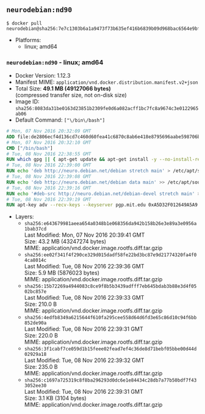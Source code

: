 ## `neurodebian:nd90`

```console
$ docker pull neurodebian@sha256:7e7c1303b6a1a9473f73b635ef416b6839b09d968bac6564e9bf6532591c39f2
```

-	Platforms:
	-	linux; amd64

### `neurodebian:nd90` - linux; amd64

-	Docker Version: 1.12.3
-	Manifest MIME: `application/vnd.docker.distribution.manifest.v2+json`
-	Total Size: **49.1 MB (49127066 bytes)**  
	(compressed transfer size, not on-disk size)
-	Image ID: `sha256:8083da31be0163d23851b2309fe0d6a082acff1bc7fc8a9674c3e0122965ab06`
-	Default Command: `["\/bin\/bash"]`

```dockerfile
# Mon, 07 Nov 2016 20:32:09 GMT
ADD file:de2806ecf4d136cd7c460d60fea41c6870c8ab6e418e8795696aabe598706b1f in / 
# Mon, 07 Nov 2016 20:32:10 GMT
CMD ["/bin/bash"]
# Tue, 08 Nov 2016 22:38:55 GMT
RUN which gpg || { apt-get update && apt-get install -y --no-install-recommends gnupg dirmngr && rm -rf /var/lib/apt/lists/*; }
# Tue, 08 Nov 2016 22:39:00 GMT
RUN echo 'deb http://neuro.debian.net/debian stretch main' > /etc/apt/sources.list.d/neurodebian.sources.list
# Tue, 08 Nov 2016 22:39:08 GMT
RUN echo 'deb http://neuro.debian.net/debian data main' >> /etc/apt/sources.list.d/neurodebian.sources.list
# Tue, 08 Nov 2016 22:39:16 GMT
RUN echo '#deb-src http://neuro.debian.net/debian-devel stretch main' >> /etc/apt/sources.list.d/neurodebian.sources.list
# Tue, 08 Nov 2016 22:39:19 GMT
RUN apt-key adv --recv-keys --keyserver pgp.mit.edu 0xA5D32F012649A5A9
```

-	Layers:
	-	`sha256:e643679981aeea654a0348b1e068356da942b158b26e3e89a3e0956a1bab37cd`  
		Last Modified: Mon, 07 Nov 2016 20:39:41 GMT  
		Size: 43.2 MB (43247274 bytes)  
		MIME: application/vnd.docker.image.rootfs.diff.tar.gzip
	-	`sha256:ee02f341f4f290ce329d015dadf58fe22bd3bc87e9d21774320fa4f04ca8014c`  
		Last Modified: Tue, 08 Nov 2016 22:39:36 GMT  
		Size: 5.9 MB (5876023 bytes)  
		MIME: application/vnd.docker.image.rootfs.diff.tar.gzip
	-	`sha256:15b72269a4944083c8ce9f8b5b3439adfff7eb645bdab3b88e3d4f0502bc857e`  
		Last Modified: Tue, 08 Nov 2016 22:39:33 GMT  
		Size: 210.0 B  
		MIME: application/vnd.docker.image.rootfs.diff.tar.gzip
	-	`sha256:4edfb8349a6215644f610fa295cee558d64d6fd3e65c86d10c94f6bb852de90a`  
		Last Modified: Tue, 08 Nov 2016 22:39:31 GMT  
		Size: 220.0 B  
		MIME: application/vnd.docker.image.rootfs.diff.tar.gzip
	-	`sha256:3f1cabf7ce059d1b15feee02fead7ef4c36de8d71bebf05bbe00d44d02929a18`  
		Last Modified: Tue, 08 Nov 2016 22:39:32 GMT  
		Size: 235.0 B  
		MIME: application/vnd.docker.image.rootfs.diff.tar.gzip
	-	`sha256:c1697a725319c8f8ba296293d0dc6e1e84434c28db7a77b50bdf7f433052ee30`  
		Last Modified: Tue, 08 Nov 2016 22:39:31 GMT  
		Size: 3.1 KB (3104 bytes)  
		MIME: application/vnd.docker.image.rootfs.diff.tar.gzip
